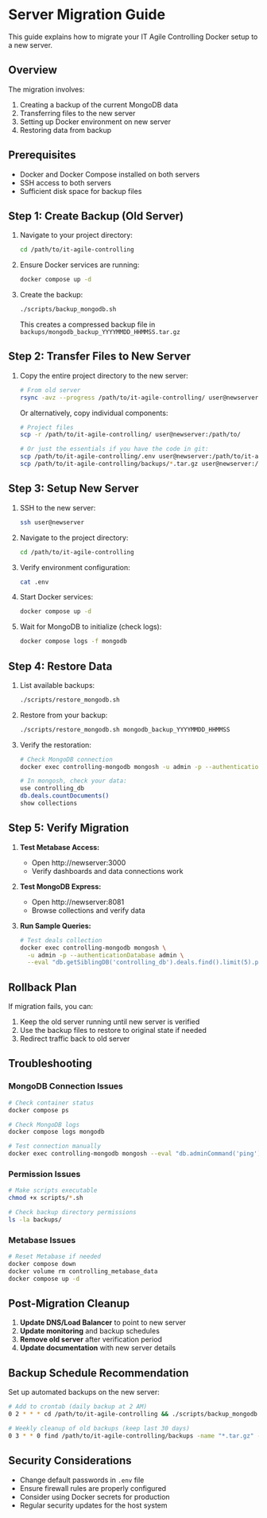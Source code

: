 # Server Migration Guide

This guide explains how to migrate your IT Agile Controlling Docker setup to a new server.

## Overview

The migration involves:
1. Creating a backup of the current MongoDB data
2. Transferring files to the new server
3. Setting up Docker environment on new server
4. Restoring data from backup

## Prerequisites

- Docker and Docker Compose installed on both servers
- SSH access to both servers
- Sufficient disk space for backup files

## Step 1: Create Backup (Old Server)

1. Navigate to your project directory:
   ```bash
   cd /path/to/it-agile-controlling
   ```

2. Ensure Docker services are running:
   ```bash
   docker compose up -d
   ```

3. Create the backup:
   ```bash
   ./scripts/backup_mongodb.sh
   ```

   This creates a compressed backup file in `backups/mongodb_backup_YYYYMMDD_HHMMSS.tar.gz`

## Step 2: Transfer Files to New Server

1. Copy the entire project directory to the new server:
   ```bash
   # From old server
   rsync -avz --progress /path/to/it-agile-controlling/ user@newserver:/path/to/it-agile-controlling/
   ```

   Or alternatively, copy individual components:
   ```bash
   # Project files
   scp -r /path/to/it-agile-controlling/ user@newserver:/path/to/

   # Or just the essentials if you have the code in git:
   scp /path/to/it-agile-controlling/.env user@newserver:/path/to/it-agile-controlling/
   scp /path/to/it-agile-controlling/backups/*.tar.gz user@newserver:/path/to/it-agile-controlling/backups/
   ```

## Step 3: Setup New Server

1. SSH to the new server:
   ```bash
   ssh user@newserver
   ```

2. Navigate to the project directory:
   ```bash
   cd /path/to/it-agile-controlling
   ```

3. Verify environment configuration:
   ```bash
   cat .env
   ```

4. Start Docker services:
   ```bash
   docker compose up -d
   ```

5. Wait for MongoDB to initialize (check logs):
   ```bash
   docker compose logs -f mongodb
   ```

## Step 4: Restore Data

1. List available backups:
   ```bash
   ./scripts/restore_mongodb.sh
   ```

2. Restore from your backup:
   ```bash
   ./scripts/restore_mongodb.sh mongodb_backup_YYYYMMDD_HHMMSS
   ```

3. Verify the restoration:
   ```bash
   # Check MongoDB connection
   docker exec controlling-mongodb mongosh -u admin -p --authenticationDatabase admin

   # In mongosh, check your data:
   use controlling_db
   db.deals.countDocuments()
   show collections
   ```

## Step 5: Verify Migration

1. **Test Metabase Access:**
   - Open http://newserver:3000
   - Verify dashboards and data connections work

2. **Test MongoDB Express:**
   - Open http://newserver:8081
   - Browse collections and verify data

3. **Run Sample Queries:**
   ```bash
   # Test deals collection
   docker exec controlling-mongodb mongosh \
     -u admin -p --authenticationDatabase admin \
     --eval "db.getSiblingDB('controlling_db').deals.find().limit(5).pretty()"
   ```

## Rollback Plan

If migration fails, you can:

1. Keep the old server running until new server is verified
2. Use the backup files to restore to original state if needed
3. Redirect traffic back to old server

## Troubleshooting

### MongoDB Connection Issues
```bash
# Check container status
docker compose ps

# Check MongoDB logs
docker compose logs mongodb

# Test connection manually
docker exec controlling-mongodb mongosh --eval "db.adminCommand('ping')"
```

### Permission Issues
```bash
# Make scripts executable
chmod +x scripts/*.sh

# Check backup directory permissions
ls -la backups/
```

### Metabase Issues
```bash
# Reset Metabase if needed
docker compose down
docker volume rm controlling_metabase_data
docker compose up -d
```

## Post-Migration Cleanup

1. **Update DNS/Load Balancer** to point to new server
2. **Update monitoring** and backup schedules
3. **Remove old server** after verification period
4. **Update documentation** with new server details

## Backup Schedule Recommendation

Set up automated backups on the new server:

```bash
# Add to crontab (daily backup at 2 AM)
0 2 * * * cd /path/to/it-agile-controlling && ./scripts/backup_mongodb.sh

# Weekly cleanup of old backups (keep last 30 days)
0 3 * * 0 find /path/to/it-agile-controlling/backups -name "*.tar.gz" -mtime +30 -delete
```

## Security Considerations

- Change default passwords in `.env` file
- Ensure firewall rules are properly configured
- Consider using Docker secrets for production
- Regular security updates for the host system